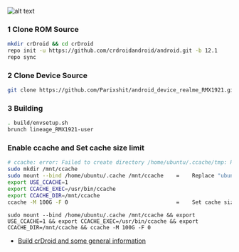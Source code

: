 ![alt text][logo]

[logo]:https://crdroid.net/img/logo.png "crDroid Android"

### 1 Clone ROM Source

```bash
mkdir crDroid && cd crDroid
repo init -u https://github.com/crdroidandroid/android.git -b 12.1
repo sync
```

### 2 Clone Device Source

```bash
git clone https://github.com/Parixshit/android_device_realme_RMX1921.git -b 12.1 device/realme/RMX1921
```

### 3 Building

```bash
. build/envsetup.sh
brunch lineage_RMX1921-user
```

### Enable ccache and Set cache size limit

```bash
# ccache: error: Failed to create directory /home/ubuntu/.ccache/tmp: Read-only file system
sudo mkdir /mnt/ccache
sudo mount --bind /home/ubuntu/.cache /mnt/ccache    =    Replace "ubuntu" with your server username.
export USE_CCACHE=1
export CCACHE_EXEC=/usr/bin/ccache
export CCACHE_DIR=/mnt/ccache
ccache -M 100G -F 0                                  =    Set cache size limit to 100.0 GB.
```

```
sudo mount --bind /home/ubuntu/.cache /mnt/ccache && export USE_CCACHE=1 && export CCACHE_EXEC=/usr/bin/ccache && export CCACHE_DIR=/mnt/ccache && ccache -M 100G -F 0
```

- [Build crDroid and some general information](https://github.com/crdroidandroid/android#12-initializing-repo)
